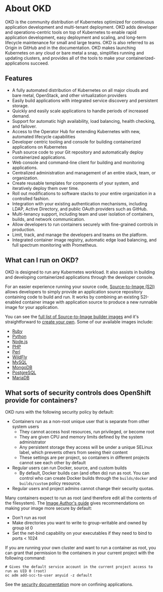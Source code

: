 # About OKD

OKD is the community distribution of Kubernetes optimized for continuous application development and multi-tenant deployment. OKD adds developer and operations-centric tools on top of Kubernetes to enable rapid application development, easy deployment and scaling, and long-term lifecycle maintenance for small and large teams. OKD is also referred to as Origin in GitHub and in the documentation. OKD makes launching Kubernetes on any cloud or bare metal a snap, simplifies running and updating clusters, and provides all of the tools to make your containerized-applications succeed.

## Features

- A fully automated distribution of Kubernetes on all major clouds and bare metal, OpenStack, and other virtualization providers
- Easily build applications with integrated service discovery and persistent storage.
- Quickly and easily scale applications to handle periods of increased demand.
- Support for automatic high availability, load balancing, health checking, and failover.
- Access to the Operator Hub for extending Kubernetes with new, automated lifecycle capabilities
- Developer centric tooling and console for building containerized applications on Kubernetes
- Push source code to your Git repository and automatically deploy containerized applications.
- Web console and command-line client for building and monitoring applications.
- Centralized administration and management of an entire stack, team, or organization.
- Create reusable templates for components of your system, and iteratively deploy them over time.
- Roll out modifications to software stacks to your entire organization in a controlled fashion.
- Integration with your existing authentication mechanisms, including LDAP, Active Directory, and public OAuth providers such as GitHub.
- Multi-tenancy support, including team and user isolation of containers, builds, and network communication.
- Allow developers to run containers securely with fine-grained controls in production.
- Limit, track, and manage the developers and teams on the platform.
- Integrated container image registry, automatic edge load balancing, and full spectrum monitoring with Prometheus.

## What can I run on OKD?

OKD is designed to run any Kubernetes workload. It also assists in building and developing containerized applications through the developer console.

For an easier experience running your source code, [Source-to-Image (S2I)](https://github.com/openshift/source-to-image)<!--{target=_blank} comment for docusaurus compat--> allows developers to simply provide an application source repository containing code to build and run.  It works by combining an existing S2I-enabled container image with application source to produce a new runnable image for your application.

You can see the [full list of Source-to-Image builder images](https://github.com/openshift/library/tree/master/official)<!--{target=_blank} comment for docusaurus compat--> and it's straightforward to [create your own](https://blog.openshift.com/create-s2i-builder-image/)<!--{target=_blank} comment for docusaurus compat-->.  Some of our available images include:

- [Ruby](https://github.com/sclorg/s2i-ruby-container)<!--{target=_blank} comment for docusaurus compat-->
- [Python](https://github.com/sclorg/s2i-python-container)<!--{target=_blank} comment for docusaurus compat-->
- [Node.js](https://github.com/sclorg/s2i-nodejs-container)<!--{target=_blank} comment for docusaurus compat-->
- [PHP](https://github.com/sclorg/s2i-php-container)<!--{target=_blank} comment for docusaurus compat-->
- [Perl](https://github.com/sclorg/s2i-perl-container)<!--{target=_blank} comment for docusaurus compat-->
- [WildFly](https://github.com/openshift-s2i/s2i-wildfly)<!--{target=_blank} comment for docusaurus compat-->
- [MySQL](https://github.com/sclorg/mysql-container)<!--{target=_blank} comment for docusaurus compat-->
- [MongoDB](https://github.com/sclorg/mongodb-container)<!--{target=_blank} comment for docusaurus compat-->
- [PostgreSQL](https://github.com/sclorg/postgresql-container)<!--{target=_blank} comment for docusaurus compat-->
- [MariaDB](https://github.com/sclorg/mariadb-container)<!--{target=_blank} comment for docusaurus compat-->

## What sorts of security controls does OpenShift provide for containers?

OKD runs with the following security policy by default:

- Containers run as a non-root unique user that is separate from other system users
    - They cannot access host resources, run privileged, or become root
    - They are given CPU and memory limits defined by the system administrator
    - Any persistent storage they access will be under a unique SELinux label, which prevents others from seeing their content
    - These settings are per project, so containers in different projects cannot see each other by default
- Regular users can run Docker, source, and custom builds
    - By default, Docker builds can (and often do) run as root. You can control who can create Docker builds through the `builds/docker` and `builds/custom` policy resource.
- Regular users and project admins cannot change their security quotas.

Many containers expect to run as root (and therefore edit all the contents of the filesystem). The [Image Author's guide](https://docs.okd.io/latest/openshift_images/create-images.html#images-create-guide-openshift_create-images)<!--{target=_blank} comment for docusaurus compat--> gives recommendations on making your image more secure by default:

- Don't run as root
- Make directories you want to write to group-writable and owned by group id 0
- Set the net-bind capability on your executables if they need to bind to ports < 1024

If you are running your own cluster and want to run a container as root, you can grant that permission to the containers in your current project with the following command:

```shell
# Gives the default service account in the current project access to run as UID 0 (root)
oc adm add-scc-to-user anyuid -z default
```

See the [security documentation](https://docs.okd.io/latest/authentication/managing-security-context-constraints.html)<!--{target=_blank} comment for docusaurus compat--> more on confining applications.

